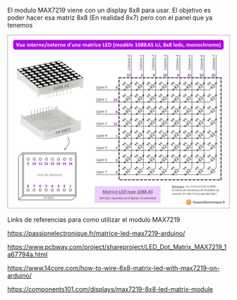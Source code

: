 El modulo MAX7219 viene con un display 8x8 para usar. 
El objetivo es poder hacer esa matriz 8x8 (En realidad 8x7) pero con el panel que ya tenemos 

![Display8x8](../docs/img/Led8x8_Connection.jpg)



Links de referencias para como utilizar el modulo MAX7219 

https://passionelectronique.fr/matrice-led-max7219-arduino/

https://www.pcbway.com/project/shareproject/LED_Dot_Matrix_MAX7219_1a67794a.html

https://www.14core.com/how-to-wire-8x8-matrix-led-with-max7219-on-arduino/

https://components101.com/displays/max7219-8x8-led-matrix-module